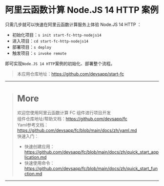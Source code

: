# 阿里云函数计算 Node.JS 14 HTTP 案例

只需几步就可以快速在阿里云函数计算服务上体验 Node.JS 14 HTTP ：

- 初始化项目：`s init start-fc-http-nodejs14`
- 进入项目：`cd start-fc-http-nodejs14`
- 部署项目：`s deploy`
- 触发项目：`s invoke remote`

即可实现`Node.JS 14 HTTP`案例的初始化、部署整个流程。

> 本应用仓库地址：https://github.com/devsapp/start-fc

------------------------------------
> # More
> 欢迎您使用阿里云函数计算 FC 组件进行项目开发   
> 组件仓库地址/帮助文档：https://github.com/devsapp/fc   
> Yaml参考文档：https://github.com/devsapp/fc/blob/main/docs/zh/yaml.md   
> 快速入门：
>   - 快速创建应用：https://github.com/devsapp/fc/blob/main/docs/zh/quick_start_application.md
>   - 快速使用命令：https://github.com/devsapp/fc/blob/main/docs/zh/quick_start_function.md
------------------------------------
